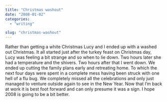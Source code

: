 ```yaml
---
title: "Christmas washout"
date: "2008-01-02"
categories: 
  - "writing"

slug: "christmas-washout"
---
```


Rather than getting a white Christmas Lucy and I ended up with a washed out Christmas. It all started just after the turkey feast on Christmas day, Lucy was feeling a bit strange and so when to lie down. Two hours later she had a temperature and the shivers. Two hours after that I went down. We ended up cutting the family plans early and retreating home. To which the next four days were spent in a complete mess having been struck with one hell of a flu bug. We completely missed all the celebrations and only just managed to venture outside again to see in the New Year. Now that I’m back at work it is best foot forward and can only presume it was a sign. I hope 2008 is going to be a bit better.
